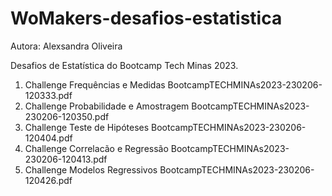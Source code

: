 # WoMakers-desafios-estatistica
Autora: Alexsandra Oliveira

Desafios de Estatística do Bootcamp Tech Minas 2023.

1. Challenge Frequências e Medidas BootcampTECHMINAs2023-230206-120333.pdf
2. Challenge Probabilidade e Amostragem BootcampTECHMINAs2023-230206-120350.pdf
3. Challenge Teste de Hipóteses BootcampTECHMINAs2023-230206-120404.pdf
4. Challenge Correlacão e Regressão BootcampTECHMINAs2023-230206-120413.pdf
5. Challenge Modelos Regressivos BootcampTECHMINAs2023-230206-120426.pdf
